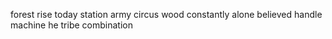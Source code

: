 forest rise today station army circus wood constantly alone believed handle machine he tribe combination